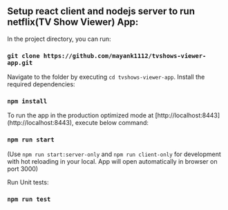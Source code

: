 ## Setup react client and nodejs server to run netflix(TV Show Viewer) App:

In the project directory, you can run:

### `git clone https://github.com/mayank1112/tvshows-viewer-app.git`

Navigate to the folder by executing `cd tvshows-viewer-app`. Install the required dependencies:

### `npm install`

To run the app in the production optimized mode at [http://localhost:8443] (http://localhost:8443), execute below command:

### `npm run start`

(Use `npm run start:server-only` and `npm run client-only` for development with hot reloading in your local. App will open automatically in browser on port 3000)

Run Unit tests:
### `npm run test`
